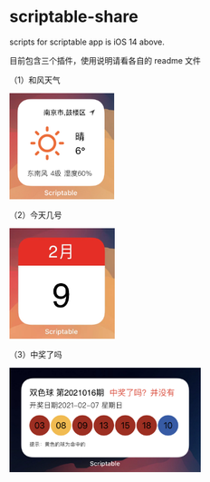# scriptable-share
scripts for scriptable app is iOS 14 above.

目前包含三个插件，使用说明请看各自的 readme 文件

（1）和风天气

<img src="./Example/qweather.jpg" alt="qweather" style="zoom:33%;" />

（2）今天几号

<img src="./Example/today.jpg" alt="today" style="zoom:33%;" />

（3）中奖了吗

<img src="./Example/lottery.jpg" alt="lottery" style="zoom:33%;" />
